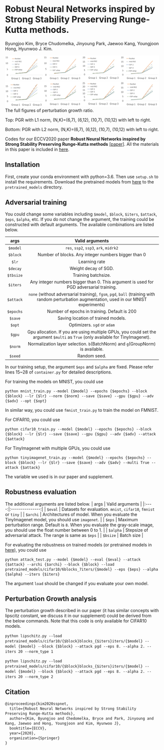 # Robust Neural Networks inspired by Strong Stability Preserving Runge-Kutta methods.
Byungjoo Kim, Bryce Chudomelka, Jinyoung Park, Jaewoo Kang, Youngjoon Hong, Hyunwoo J. Kim.

![norm1](images/PGR_norm1.jpg)
![norm2](images/PGR_norm2.jpg)
The full figures of perturbation growth ratio.

Top: PGR with L1 norm, (N,K)=(6,7), (6,12), (10,7), (10,12) with left to right.

Bottom: PGR with L2 norm, (N,K)=(6,7), (6,12), (10,7), (10,12) with left to right.

Codes for our ECCV2020 paper **Robust Neural Networks inspired by Strong Stability Preserving Runge-Kutta
methods** [[paper]](https://www.ecva.net/papers/eccv_2020/papers_ECCV/papers/123540392.pdf). All the materials in this paper is included in
[here](https://drive.google.com/drive/folders/1tEDdRrA7fQtQYH6Hcc97t96lJI-pDFih?usp=sharing).

## Installation
First, create your conda environment with python=3.6.
Then use `setup.sh` to install the requirements.
Download the pretrained models from [here](https://drive.google.com/drive/folders/1tEDdRrA7fQtQYH6Hcc97t96lJI-pDFih?usp=sharing) to the
`pretrained_models` directory.

## Adversarial training
You could change some variables including `$model`, `$block`, `$iters`, `$attack`, `$eps`, `$alpha`, etc.
If you do not change the argument, the training could be constructed with default arguments.
The available combinations are listed below.

| args | Valid arguments |
|:----:|:---------------:|
| `$model` | `res`, `ssp2`, `ssp3`, `ark`, `midrk2` |
| `$block` | Number of blocks. Any integer numbers bigger than 0 |
| `$lr` | Learning rate |
| `$decay` | Weight decay of SGD. |
| `$tbsize` | Training batchsize. |
| `$iters` | Any integer numbers bigger than 0. This argument is used for PGD adversarial training. |
| `$attack` | `none` (without adversarial training), `fgsm`, `pgd`, `ball` (training with random perturbation augmentation, used in our MNIST experiments) |
| `$epochs` | Number of epochs in training. Default is 200 |
| `$save` | Saving location of trained models. |
| `$opt` | Optimizers. `sgd` or `adam` |
| `$gpu` | Gpu allocation. If you are using multiple GPUs, you could set the argument `$multi` as `True` (only available for TinyImagenet). |
| `$norm` | Normalization layer selection. `b`(BatchNorm) and `g`(GroupNorm) is available. |
| `$seed` | Random seed. |

In our training setup, the argument `$eps` and `$alpha` are fixed. Please refer lines 15~28 of `container.py` for detailed descriptions.

For training the models on MNIST, you could use
```
python mnist_train.py --model {$model} --epochs {$epochs} --block {$block} --lr {$lr} --norm {$norm} --save {$save} --gpu {$gpu} --adv {$adv} --opt {$opt}
```
In similar way, you could use `fmnist_train.py` to train the model on FMNIST.

For CIFAR10, you could use
```
python cifar10_train.py --model {$model} --epochs {$epochs} --block {$block} --lr {$lr} --save {$save} --gpu {$gpu} --adv {$adv} --attack {$attack}
```

For TinyImagenet with multiple GPUs, you could use
```
python tinyimagenet_train.py --model {$model} --epochs {$epochs} --block {$block} --lr {$lr} --save {$save} --adv {$adv} --multi True --attack {$attack}
```
The variable we used is in our paper and supplement.


## Robustness evaluation
The additional arguments are listed below.
| args | Valid arguments |
|:----:|:---------------:|
| `$eval` | Datasets for evaluation. `mnist`, `cifar10`, `fmnist` or `tiny` |
| `$archi` | Architectures of model. When you evaluate the TinyImagenet model, you should use `imagenet`. |
| `$eps` | Maximum perturbation range. Default is `8`. When you evaluate the gray-scale image, you should use the float number between 0 to 1. |
| `$alpha` | Stepsize of adversarial attack. The range is same as `$eps` |
| `$bsize` | Batch size |

For evaluating the robustness on trained models (or pretrained models in [here](https://drive.google.com/drive/folders/1tEDdRrA7fQtQYH6Hcc97t96lJI-pDFih?usp=sharing)),
you could use
```
python attack_test.py --model {$model} --eval {$eval} --attack {$attack} --archi {$archi} --block {$block} --load pretrained_models/cifar10/6blocks_7iters/{$model} --eps {$eps} --alpha {$alpha} --iters {$iters}
```
The argument `load` should be changed if you evaluate your own model.

## Perturbation Growth analysis
The perturbation growth described in our paper (it has similar concepts with lipscitz constant, we discuss it in our supplement) could be derived from
the below commands. Note that this code is only available for CIFAR10 models.

```python lipschitz.py --load pretrained_models/cifar10/{$block}blocks_{$iters}iters/{$model} --model {$model} --block {$block} --attack pgd --eps 8. --alpha 2. --iters 20 --norm_type 1```

```python lipschitz.py --load pretrained_models/cifar10/{$block}blocks_{$iters}iters/{$model} --model {$model} --block {$block} --attack pgd --eps 8. --alpha 2. --iters 20 --norm_type 2```

## Citation
```
@inproceedings{kim2020sspnet,
  title={Robust Neural Networks inspired by Strong Stability Preserving Runge-Kutta methods},
  author={Kim, Byungjoo and Chedomelka, Bryce and Park, Jinyoung and Kang, Jaewoo and Hong, Youngjoon and Kim, Hyunwoo J},
  booktitle={ECCV},
  year={2020},
  organization={Springer}
}
```
